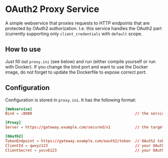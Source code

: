 # OAuth2 Proxy Service

A simple webservice that proxies requests to HTTP endpoints that are protected by OAuth2 authorization. I.e. this service handles the OAuth2 part (currently supporting only `client_credentials` with `default` scope.

## How to use

Just fill out `proxy.ini` (see below) and run (either compile yourself or run with Docker). If you change the bind port and want to use the Docker image, do not forget to update the Dockerfile to expose correct port.

## Configuration

Configuration is stored in `proxy.ini`. It has the following format:

```toml
[Webservice]
Bind = :8080                                              // the service will listen for requests on this address

[Proxy]
Server = https://gateway.example.com/secured/v1           // the target server

[OAuth2]
TokenEndpoint = https://gateway.example.com/oauth2/token  // OAuth2 token endpoint
ClientId = qwxyz123                                       // your OAuth2 client id
ClientSecret = yxcvb123                                   // your OAuth2 client secret
```